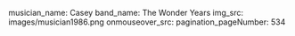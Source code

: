 musician_name: Casey
band_name: The Wonder Years
img_src: images/musician1986.png
onmouseover_src: 
pagination_pageNumber: 534